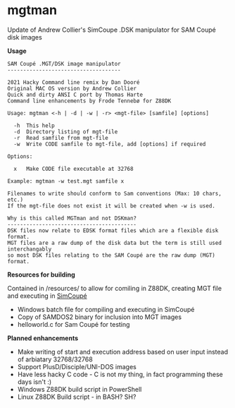 # mgtman
Update of Andrew Collier's SimCoupe .DSK manipulator for SAM Coupé disk images

**Usage**

	SAM Coupé .MGT/DSK image manipulator
	------------------------------------

	2021 Hacky Command line remix by Dan Dooré
	Original MAC OS version by Andrew Collier
	Quick and dirty ANSI C port by Thomas Harte
	Command line enhancements by Frode Tennebø for Z88DK

	Usage: mgtman <-h | -d | -w | -r> <mgt-file> [samfile] [options]

	  -h  This help
	  -d  Directory listing of mgt-file
	  -r  Read samfile from mgt-file
	  -w  Write CODE samfile to mgt-file, add [options] if required

	Options:

 	  x   Make CODE file executable at 32768

	Example: mgtman -w test.mgt samfile x

	Filenames to write should conform to Sam conventions (Max: 10 chars, etc.)
	If the mgt-file does not exist it will be created when -w is used.
	
	Why is this called MGTman and not DSKman?
	-----------------------------------------
	DSK files now relate to EDSK format files which are a flexible disk format.
	MGT files are a raw dump of the disk data but the term is still used interchangably
	so most DSK files relating to the SAM Coupé are the raw dump (MGT) format.

**Resources for building**

Contained in /resources/ to allow for comiling in Z88DK, creating MGT file and executing in [SimCoupé](https://github.com/simonowen/simcoupe)
* Windows batch file for compiling and executing in SimCoupé
* Copy of SAMDOS2 binary for inclusion into MGT images
* helloworld.c for Sam Coupé for testing

**Planned enhancements**

* Make writing of start and execution address based on user input instead of arbiatary 32768/32768
* Support PlusD/Disciple/UNI-DOS images
* Have less hacky C code - C is not my thing, in fact programming these days isn't :) 
* Windows Z88DK build script in PowerShell
* Linux Z88DK Build script - in BASH? SH?

